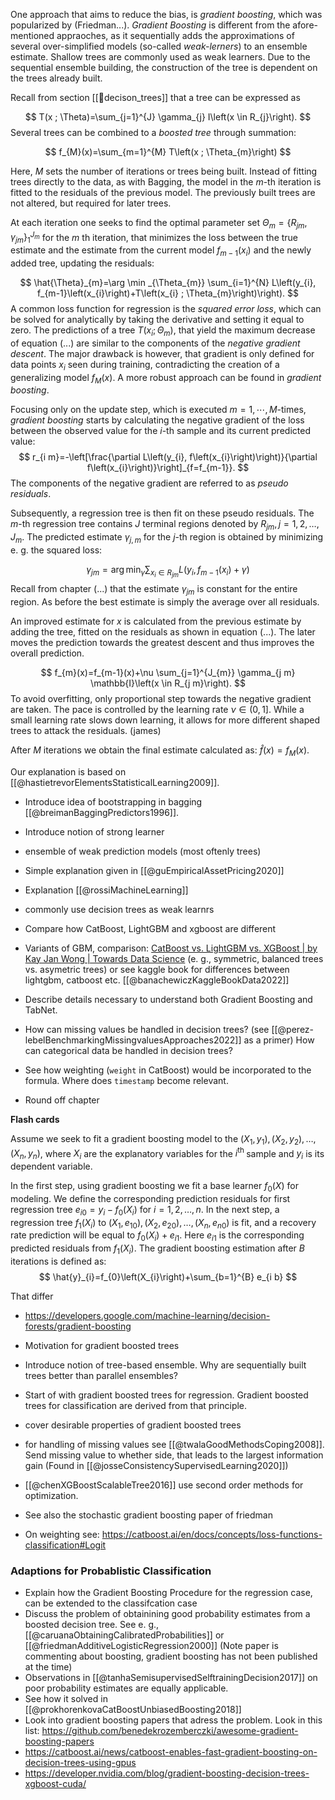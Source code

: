One approach that aims to reduce the bias, is *gradient boosting*, which was popularized by (Friedman...). *Gradient Boosting* is different from the afore-mentioned appraoches, as it sequentially adds the approximations of several over-simplified models (so-called
*weak-lerners*) to an ensemble estimate. Shallow trees are commonly used as weak learners. Due to the sequential ensemble building, the construction of the tree is dependent on the trees already built.

Recall from section [[🎄decison_trees]] that a tree can be expressed as

$$
T(x ; \Theta)=\sum_{j=1}^{J} \gamma_{j} I\left(x \in R_{j}\right).
$$
Several trees can be combined to a *boosted tree* through summation:

$$
f_{M}(x)=\sum_{m=1}^{M} T\left(x ; \Theta_{m}\right)
$$

Here, $M$ sets the number of iterations or trees being built. Instead of fitting trees directly to the data, as with Bagging, the model in the $m$-th iteration is fitted to the residuals of the previous model. The previously built trees are not altered, but required for later trees.

At each iteration one seeks to find the optimal parameter set $\Theta_{m}=\left\{R_{j m}, \gamma_{j m}\right\}_{1}^{J_{m}}$ for the $m$ th iteration, that minimizes the loss between the true estimate and the estimate from the current model $f_{m-1}\left(x_{i}\right)$ and the newly added tree, updating the residuals:

$$
\hat{\Theta}_{m}=\arg \min _{\Theta_{m}} \sum_{i=1}^{N} L\left(y_{i}, f_{m-1}\left(x_{i}\right)+T\left(x_{i} ; \Theta_{m}\right)\right).
$$
A common loss function for regression is the *squared error loss*, which can be solved for analytically by taking the derivative and setting it equal to zero. The predictions of a tree $T\left(x_{i} ; \Theta_{m}\right)$, that yield the maximum decrease of equation (...) are similar to the components of the *negative gradient descent*. The major drawback is however, that gradient is only defined for data points $x_i$ seen during training, contradicting the creation of a generalizing model $f_{M}(x)$. A more robust approach can be found in *gradient boosting*.

Focusing only on the update step, which is executed $m = 1,\cdots, M$-times, *gradient boosting* starts by calculating the negative gradient of the loss between the observed value for the $i$-th sample and its current predicted value:
$$
r_{i m}=-\left[\frac{\partial L\left(y_{i}, f\left(x_{i}\right)\right)}{\partial f\left(x_{i}\right)}\right]_{f=f_{m-1}}.
$$
The components of the negative gradient are referred to as *pseudo residuals*.

Subsequently, a regression tree is then fit on these pseudo residuals. The $m$-th regression tree contains $J$ terminal regions denoted by $R_{j m}, j=1,2, \ldots, J_{m}$. The predicted estimate $\gamma_{j,m}$ for the $j$-th region is obtained by minimizing e. g. the squared loss:

$$
\gamma_{j m}=\arg \min _{\gamma} \sum_{x_{i} \in R_{j m}} L\left(y_{i}, f_{m-1}\left(x_{i}\right)+\gamma\right)
$$
Recall from chapter (...) that the estimate $\gamma_{jm}$ is constant for the entire region. As before the best estimate is simply the average over all residuals.

An improved estimate for $x$ is calculated from the previous estimate by adding the tree, fitted on the residuals as shown in equation (...). The later moves the prediction towards the greatest descent and thus improves the overall prediction.

$$
f_{m}(x)=f_{m-1}(x)+\nu \sum_{j=1}^{J_{m}} \gamma_{j m} \mathbb{I}\left(x \in R_{j m}\right).
$$
To avoid overfitting,  only proportional step towards the negative gradient are taken. The pace is controlled by the learning rate $\nu \in \left(0, 1\right]$. While a small learning rate slows down learning, it allows for more different shaped trees to attack the residuals. (james)

After $M$ iterations we obtain the final estimate calculated as: $\hat{f}(x)=f_{M}(x)$.






Our explanation is based on [[@hastietrevorElementsStatisticalLearning2009]].
-   Introduce idea of bootstrapping in bagging [[@breimanBaggingPredictors1996]].
- Introduce notion of strong learner
- ensemble of weak prediction models (most oftenly trees)
- Simple explanation given in [[@guEmpiricalAssetPricing2020]]
- Explanation [[@rossiMachineLearning]]

- commonly use decision trees as weak learnrs
- Compare how CatBoost, LightGBM and xgboost are different
- Variants of GBM, comparison: [CatBoost vs. LightGBM vs. XGBoost | by Kay Jan Wong | Towards Data Science](https://towardsdatascience.com/catboost-vs-lightgbm-vs-xgboost-c80f40662924) (e. g., symmetric, balanced trees vs. asymetric trees) or see kaggle book for differences between lightgbm, catboost etc. [[@banachewiczKaggleBookData2022]]
- Describe details necessary to understand both Gradient Boosting and TabNet.
- How can missing values be handled in decision trees? (see [[@perez-lebelBenchmarkingMissingvaluesApproaches2022]] as a primer)
  How can categorical data be handled in decision trees?
- See how weighting (`weight` in CatBoost) would be incorporated to the formula. Where does `timestamp` become relevant.
- Round off chapter


**Flash cards**

Assume we seek to fit a gradient boosting model to the $\left(X_{1}, y_{1}\right),\left(X_{2}, y_{2}\right), \ldots,\left(X_{n}, y_{n}\right)$, where $X_{i}$ are the explanatory variables for the $i^{\text {th }}$ sample and $y_{i}$ is its dependent variable.

In the first step, using gradient boosting we fit a base learner $f_{0}(X)$ for modeling. We define the corresponding prediction residuals for first regression tree $e_{i 0}=y_{i}-f_{0}\left(X_{i}\right)$ for $i=1,2, \ldots, n$. In the next step, a regression tree $f_{1}\left(X_{i}\right)$ to $\left(X_{1}, e_{10}\right),\left(X_{2}, e_{20}\right), \ldots,\left(X_{n}, e_{n 0}\right)$ is fit, and a recovery rate prediction will be equal to $f_{0}\left(X_{i}\right)+e_{i 1}$.
Here $e_{i 1}$ is the corresponding predicted residuals from $f_{1}\left(X_{i}\right)$. The gradient boosting estimation after $B$ iterations is defined as:
$$
\hat{y}_{i}=f_{0}\left(X_{i}\right)+\sum_{b=1}^{B} e_{i b}
$$






That differ
- https://developers.google.com/machine-learning/decision-forests/gradient-boosting

- Motivation for gradient boosted trees
- Introduce notion of tree-based ensemble. Why are sequentially built trees better than parallel ensembles?
- Start of with gradient boosted trees for regression. Gradient boosted trees for classification are derived from that principle.
- cover desirable properties of gradient boosted trees
- for handling of missing values see [[@twalaGoodMethodsCoping2008]]. Send missing value to whether side, that leads to the largest information gain (Found in [[@josseConsistencySupervisedLearning2020]])
- [[@chenXGBoostScalableTree2016]] use second order methods for optimization.
- See also the stochastic gradient boosting paper of friedman
- On weighting see: https://catboost.ai/en/docs/concepts/loss-functions-classification#Logit
### Adaptions for Probablistic Classification
- Explain how the Gradient Boosting Procedure for the regression case, can be extended to the classifcation case
- Discuss the problem of obtainining good probability estimates from a boosted decision tree. See e. g., [[@caruanaObtainingCalibratedProbabilities]] or [[@friedmanAdditiveLogisticRegression2000]] (Note paper is commenting about boosting, gradient boosting has not been published at the time)
- Observations in [[@tanhaSemisupervisedSelftrainingDecision2017]] on poor probability estimates are equally applicable.
- See how it solved in [[@prokhorenkovaCatBoostUnbiasedBoosting2018]]
- Look into gradient boosting papers that adress the problem. Look in this list: https://github.com/benedekrozemberczki/awesome-gradient-boosting-papers
- https://catboost.ai/news/catboost-enables-fast-gradient-boosting-on-decision-trees-using-gpus
- https://developer.nvidia.com/blog/gradient-boosting-decision-trees-xgboost-cuda/
